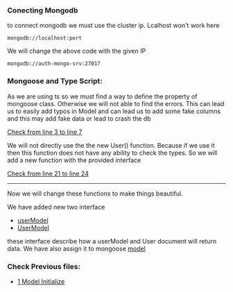 ### Conecting Mongodb
to connect mongodb we must use the cluster ip. Lcalhost won't work here
```
mongodb://localhost:port
```
We will change the above code with the given IP
```
mongodb://auth-mongo-srv:27017
```

### Mongoose and Type Script:

As we are using ts so we must find a way to define the property of mongoose class. Otherwise we will not able to find the errors.
This can lead us to easily add typos in Model and can lead us to add some fake columns and this may add fake data or lead to crash the db

[Check from line 3 to line 7](https://github.com/aididalam/ticketing-ms/blob/237b770552eccc713ff7694de1c0f52a8acfdbc9/auth/src/models/user.ts#L3-L7)

We will not directly use the the new User() function. Because if we use it then this function does not have any ability
to check the types. So we will add a new function with the provided interface

[Check from line 21 to line 24](https://github.com/aididalam/ticketing-ms/blob/237b770552eccc713ff7694de1c0f52a8acfdbc9/auth/src/models/user.ts#L21-L24)

---

Now we will change these functions to make things beautiful.

We have added new two interface
- [userModel](https://github.com/aididalam/ticketing-ms/blob/8441d328ab6f891af04f984daa6be01fddda3a0d/auth/src/models/user.ts#L10-L14)
- [UserModel](https://github.com/aididalam/ticketing-ms/blob/8441d328ab6f891af04f984daa6be01fddda3a0d/auth/src/models/user.ts#L16-L21)

these interface describe how a userModel and User document will return data. We have also assign it to mongoose [model](https://github.com/aididalam/ticketing-ms/blob/8441d328ab6f891af04f984daa6be01fddda3a0d/auth/src/models/user.ts#L39)

### Check Previous files:

- [1 Model Initialize](https://github.com/aididalam/ticketing-ms/tree/0ee48f002529076e3914ece0f3d7a4f622ea93e4)